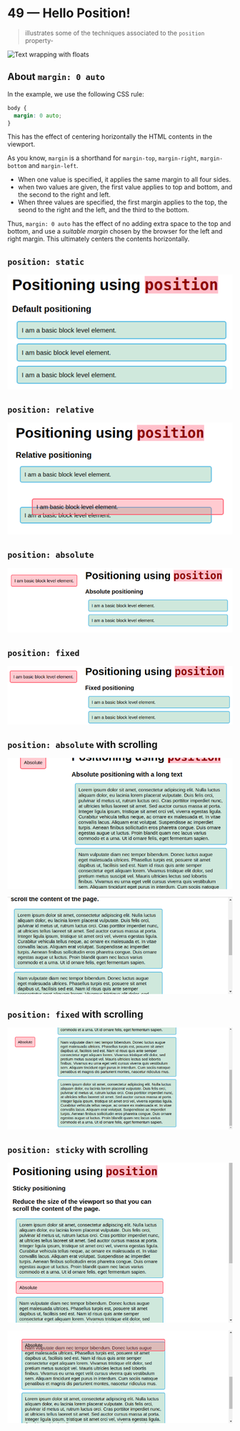 # 49 &mdash; Hello Position!
> illustrates some of the techniques associated to the `position` property-

![Text wrapping with floats](docs/images/floats_text_wrapping.png)


## About `margin: 0 auto`

In the example, we use the following CSS rule:

```css
body {
  margin: 0 auto;
}
```

This has the effect of centering horizontally the HTML contents in the viewport.

As you know, `margin` is a shorthand for `margin-top`, `margin-right`, `margin-bottom` and `margin-left`.

+ When one value is specified, it applies the same margin to all four sides.
+ when two values are given, the first value applies to top and bottom, and the second to the right and left.
+ When three values are specified, the first margin applies to the top, the seond to the right and the left, and the third to the bottom.

Thus, `margin: 0 auto` has the effect of no adding extra space to the top and bottom, and use a *suitable margin* chosen by the browser for the left and right margin. This ultimately centers the contents horizontally.

## `position: static`

![position: static (default)](docs/images/position_static.png)

## `position: relative`

![position: relative](docs/images/position_relative.png)

## `position: absolute`

![position: absolute](docs/images/position_absolute.png)

## `position: fixed`

![position: fixed](docs/images/position_fixed.png)

## `position: absolute` with scrolling

![position: absolute: onscreen](docs/images/position_absolute_long_text.png)

![position: absolute: offscreen](docs/images/position_absolute_long_text_offscreen.png)

## `position: fixed` with scrolling

![position: fixed (scrolling)](docs/images/position_fixed_long_text.png)

## `position: sticky` with scrolling

![position: sticky onscreen](docs/images/position_sticky_static.png)

![position: sticky offscreen](docs/images/position_sticky_fixed.png)
